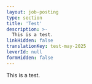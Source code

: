 ```yaml
---
layout: job-posting
type: section
title: 'Test'
description: >-
  This is a test.
linkHidden: false
translationKey: test-may-2025
leverId: null
formHidden: false
---
```


This is a test. 
